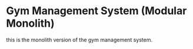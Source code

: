 # Gym Management System (Modular Monolith)

this is the monolith version of the gym management system.